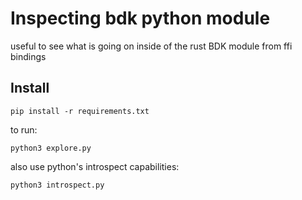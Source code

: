 # Inspecting bdk python module

useful to see what is going on inside of the rust BDK module from ffi bindings

## Install

```
pip install -r requirements.txt
```

to run:

```
python3 explore.py 
```

also use python's introspect capabilities:

```
python3 introspect.py 
```